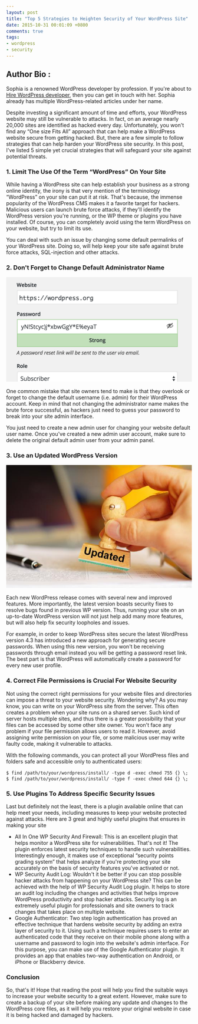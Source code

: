 ```yaml
---
layout: post
title: "Top 5 Strategies to Heighten Security of Your WordPress Site"
date: 2015-10-31 00:01:09 +0800
comments: true
tags: 
- wordpress
- security
---
```


## Author Bio :

Sophia is a renowned WordPress developer by profession. If you're about to [Hire WordPress developer](http://www.wordprax.com/services/hire-wordpress-developers), then you can get in touch with her. Sophia already has multiple WordPress-related articles under her name.

Despite investing a significant amount of time and efforts, your WordPress website may still be vulnerable to attacks. In fact, on an average nearly 20,000 sites are identified as hacked every day. Unfortunately, you won't find any “One size Fits All” approach that can help make a WordPress website secure from getting hacked. But, there are a few simple to follow strategies that can help harden your WordPress site security. In this post, I've listed 5 simple yet crucial strategies that will safeguard your site against potential threats.


### 1. Limit The Use Of the Term “WordPress” On Your Site

While having a WordPress site can help establish your business as a strong online identity, the irony is that very mention of the terminology “WordPress” on your site can put it at risk. That's because, the immense popularity of the WordPress CMS makes it a favorite target for hackers. Malicious users can launch brute force attacks, if they'll identify the WordPress version you're running, or the WP theme or plugins you have installed. Of course, you can completely avoid using the term WordPress on your website, but try to limit its use.

You can deal with such an issue by changing some default permalinks of your WordPress site. Doing so, will help keep your site safe against brute force attacks, SQL-injection and other attacks.


### 2. Don't Forget to Change Default Administrator Name

![Strong password](/images/posts/2015-10-31-top-5-strategies-to-heighten-security-of-your-wordpress-site/password.png)

One common mistake that site owners tend to make is that they overlook or forget to change the default username (i.e. admin) for their WordPress account. Keep in mind that not changing the administrator name makes the brute force successful, as hackers just need to guess your password to break into your site admin interface.

You just need to create a new admin user for changing your website default user name. Once you've created a new admin user account, make sure to delete the original default admin user from your admin panel.


### 3. Use an Updated WordPress Version

![Updated version of WordPress](/images/posts/2015-10-31-top-5-strategies-to-heighten-security-of-your-wordpress-site/updated.jpg)

Each new WordPress release comes with several new and improved features. More importantly, the latest version boasts security fixes to resolve bugs found in previous WP version. Thus, running your site on an up-to-date WordPress version will not just help add many more features, but will also help fix security loopholes and issues.

For example, in order to keep WordPress sites secure the latest WordPress version 4.3 has introduced a new approach for generating secure passwords. When using this new version, you won't be receiving passwords through email instead you will be getting a password reset link. The best part is that WordPress will automatically create a password for every new user profile.


### 4. Correct File Permissions is Crucial For Website Security

Not using the correct right permissions for your website files and directories can impose a threat to your website security. Wondering why? As you may know, you can write on your WordPress site from the server. This often creates a problem when your site runs on a shared server. Such kind of server hosts multiple sites, and thus there is a greater possibility that your files can be accessed by some other site owner. You won't face any problem if your file permission allows users to read it. However, avoid assigning write permission on your file, or some malicious user may write faulty code, making it vulnerable to attacks.

With the following commands, you can protect all your WordPress files and folders safe and accessible only to authenticated users:

```
$ find /path/to/your/wordpress/install/ -type d -exec chmod 755 {} \;
$ find /path/to/your/wordpress/install/ -type f -exec chmod 644 {} \;
```


### 5. Use Plugins To Address Specific Security Issues

Last but definitely not the least, there is a plugin available online that can help meet your needs, including measures to keep your website protected against attacks. Here are 3 great and highly useful plugins that ensures in making your site

- All In One WP Security And Firewall: This is an excellent plugin that helps monitor a WordPress site for vulnerabilities. That's not it! The plugin enforces latest security techniques to handle such vulnerabilities. Interestingly enough, it makes use of exceptional “security points grading system” that helps analyze if you're protecting your site accurately on the basis of security features you've activated or not.
- WP Security Audit Log: Wouldn't it be better if you can stop possible hacker attacks from happening on your WordPress site? This can be achieved with the help of WP Security Audit Log plugin. It helps to store an audit log including the changes and activities that helps improve WordPress productivity and stop hacker attacks. Security log is an extremely useful plugin for professionals and site owners to track changes that takes place on multiple website.
- Google Authenticator: Two step login authentication has proved an effective technique that hardens website security by adding an extra layer of security to it. Using such a technique requires users to enter an authenticated code that they receive on their mobile phone along with a username and password to login into the website's admin interface. For this purpose, you can make use of the Google Authenticator plugin. It provides an app that enables two-way authentication on Android, or iPhone or Blackberry device.


### Conclusion

So, that's it! Hope that reading the post will help you find the suitable ways to increase your website security to a great extent. However, make sure to create a backup of your site before making any update and changes to the WordPress core files, as it will help you restore your original website in case it is being hacked and damaged by hackers.
